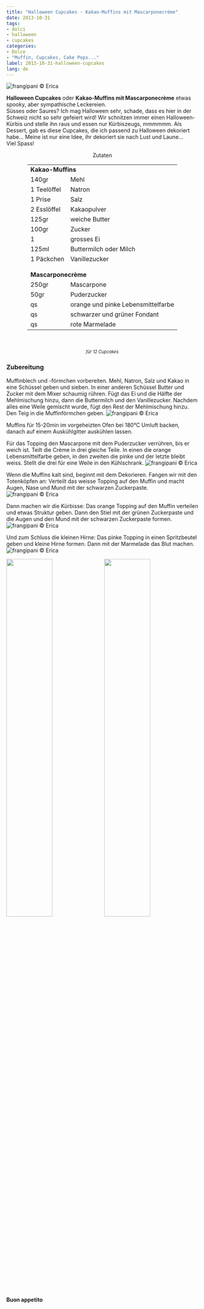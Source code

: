 ```yaml
---
title: "Halloween Cupcakes - Kakao-Muffins mit Mascarponecrème"
date: 2013-10-31
tags:
- dolci
- halloween
- cupcakes
categories:
- Dolce
- "Muffin, Cupcakes, Cake Pops..."
label: 2013-10-31-halloween-cupcakes
lang: de
---
```

![](../2013-10-31-halloween-cupcakes/header.jpeg "frangipani © Erica")

**Halloween Cupcakes** oder **Kakao-Muffins mit Mascarponecrème** etwas spooky, aber sympathische Leckereien.
<br />
Süsses oder Saures? Ich mag Halloween sehr, schade, dass es hier in der Schweiz nicht so sehr gefeiert wird! Wir schnitzen immer einen Halloween-Kürbis und stelle ihn raus und essen nur Kürbiszeugs, mmmmmm. Als Dessert, gab es diese Cupcakes, die ich passend zu Halloween dekoriert habe... Meine ist nur eine Idee, ihr dekoriert sie nach Lust und Laune...
<br />
Viel Spass!

<div id="wrapper" style="text-align: center">
  <div id="yourdiv" style="display: inline-block;">
    <div class="ingredients" itemscope itemtype="http://schema.org/Recipe">
      <span itemprop="name" style="display:none;">Halloween Cupcakes - Kakao-Muffins mit Mascarponecrème</span>
      <span itemprop="recipeCategory" style="display:none;">Süsses</span>
      <img itemprop="image" style="display:none;" class="ignore-gallery-item" src="../2013-10-31-halloween-cupcakes/header.jpeg"/>
      <span itemprop="author" style="display:none;">Erica Raiano</span>
      <span itemprop="description" style="display:none;">Halloween Cupcakes oder Kakao-Muffins mit Mascarponecrème etwas spooky, aber sympathische Leckereien.</span>
      <div class="ingredients-title">Zutaten</div>
      <table>
        <tbody>
          <tr>
            <td colspan="2"><b>Kakao-Muffins</b></td>
          </tr>      
          <tr itemprop="recipeIngredient">        
            <td>140gr</td>
            <td>Mehl</td>
          </tr>
          <tr itemprop="recipeIngredient">
            <td>1 Teelöffel</td>
            <td>Natron</td>
          </tr>
          <tr itemprop="recipeIngredient">
            <td>1 Prise</td>
            <td>Salz</td>
          </tr>
          <tr itemprop="recipeIngredient">
            <td>2 Esslöffel</td>
            <td>Kakaopulver</td>
          </tr>
          <tr itemprop="recipeIngredient">
            <td>125gr</td>
            <td>weiche Butter</td>
          </tr>
          <tr itemprop="recipeIngredient">
            <td>100gr</td>
            <td>Zucker</td>
          </tr>
          <tr itemprop="recipeIngredient">
            <td>1</td>
            <td>grosses Ei</td>
          </tr>
          <tr itemprop="recipeIngredient">
            <td>125ml</td>
            <td>Buttermilch oder Milch</td>
          </tr>
          <tr itemprop="recipeIngredient">
            <td>1 Päckchen</td>
            <td>Vanillezucker</td>
          </tr>
          <tr style="height: 15px;"></tr>
          <tr>
            <td colspan="2"><b>Mascarponecrème</b></td>
          </tr>
          <tr itemprop="recipeIngredient">        
            <td>250gr</td>
            <td>Mascarpone</td>
          </tr>
          <tr itemprop="recipeIngredient">
            <td>50gr</td>
            <td>Puderzucker</td>
          </tr>
          <tr itemprop="recipeIngredient">
            <td>qs</td>
            <td>orange und pinke Lebensmittelfarbe</td>
          </tr>
          <tr itemprop="recipeIngredient">
            <td>qs</td>
            <td>schwarzer und grüner Fondant</td>
          </tr>      
          <tr itemprop="recipeIngredient">
            <td>qs</td>
            <td>rote Marmelade</td>  
          </tr>
        </tbody>
      </table>
      <br></br>
      <i class="pull-right" style="font-size: 80%;" itemprop="recipeYield">für 12 Cupcakes</i>
    </div>
  </div>
</div>

<h3>
  <font color="grey">
    <i class="fa-solid fa-gears"></i>
  </font> Zubereitung
</h3>

Muffinblech und -förmchen vorbereiten. Mehl, Natron, Salz und Kakao in eine Schüssel geben und sieben. In einer anderen Schüssel Butter und Zucker mit dem Mixer schaumig rühren. Fügt das Ei und die Hälfte der Mehlmischung hinzu, dann die Buttermilch und den Vanillezucker. Nachdem alles eine Weile gemischt wurde, fügt den Rest der Mehlmischung hinzu. Den Teig in die Muffinförmchen geben.
![](../2013-10-31-halloween-cupcakes/teglia.jpeg "frangipani © Erica")

Muffins für 15-20min im vorgeheizten Ofen bei 180°C Umluft backen, danach auf einem Auskühlgitter auskühlen lassen.

Für das Topping den Mascarpone mit dem Puderzucker verrühren, bis er weich ist. Teilt die Crème in drei gleiche Teile. In einen die orange Lebensmittelfarbe geben, in den zweiten die pinke und der letzte bleibt weiss. Stellt die drei für eine Weile in den Kühlschrank.
![](../2013-10-31-halloween-cupcakes/topping.jpeg "frangipani © Erica")

Wenn die Muffins kalt sind, beginnt mit dem Dekorieren.
Fangen wir mit den Totenköpfen an: Verteilt das weisse Topping auf den Muffin und macht Augen, Nase und Mund mit der schwarzen Zuckerpaste.
![](../2013-10-31-halloween-cupcakes/risultato2.jpeg "frangipani © Erica")

Dann machen wir die Kürbisse: Das orange Topping auf den Muffin verteilen und etwas Struktur geben. Dann den Stiel mit der grünen Zuckerpaste und die Augen und den Mund mit der schwarzen Zuckerpaste formen.
![](../2013-10-31-halloween-cupcakes/risultato3.jpeg "frangipani © Erica")

Und zum Schluss die kleinen Hirne: Das pinke Topping in einen Spritzbeutel geben und kleine Hirne formen. Dann mit der Marmelade das Blut machen.
![](../2013-10-31-halloween-cupcakes/risultato4.jpeg "frangipani © Erica")

<p>
  <div style="width: 100%; margin-bottom: 0">
    <img style="float: left; width: 49%; margin-right: 1%" src="../2013-10-31-halloween-cupcakes/risultato1.jpeg" alt="" title="frangipani © Erica" />
    <img style="float: left; width: 49%; margin-left: 1%" src="../2013-10-31-halloween-cupcakes/risultato5.jpeg" alt="" title="frangipani © Erica" />
    <div style="clear: both"></div>
  </div>
</p>

<h4>Buon appetito
  <font color="red">
    <i class="fa-regular fa-face-smile"></i>
  </font>
</h4>